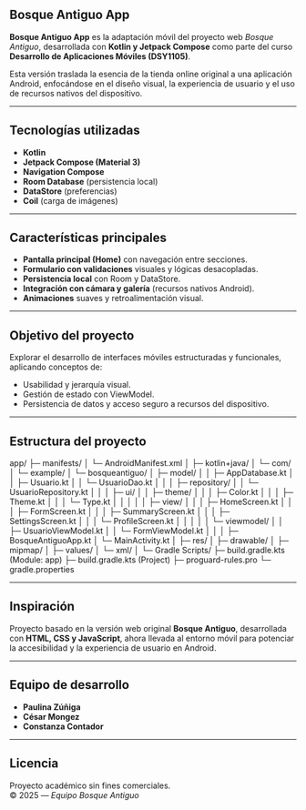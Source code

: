 ## Bosque Antiguo App

**Bosque Antiguo App** es la adaptación móvil del proyecto web *Bosque Antiguo*, desarrollada con **Kotlin y Jetpack Compose** como parte del curso **Desarrollo de Aplicaciones Móviles (DSY1105)**.

Esta versión traslada la esencia de la tienda online original a una aplicación Android, enfocándose en el diseño visual, la experiencia de usuario y el uso de recursos nativos del dispositivo.

---
## Tecnologías utilizadas

- **Kotlin**  
- **Jetpack Compose (Material 3)**  
- **Navigation Compose**  
- **Room Database** (persistencia local)  
- **DataStore** (preferencias)  
- **Coil** (carga de imágenes)  

---

## Características principales

-  **Pantalla principal (Home)** con navegación entre secciones.  
-  **Formulario con validaciones** visuales y lógicas desacopladas.  
-  **Persistencia local** con Room y DataStore.  
-  **Integración con cámara y galería** (recursos nativos Android).  
-  **Animaciones** suaves y retroalimentación visual.  

---
## Objetivo del proyecto

Explorar el desarrollo de interfaces móviles estructuradas y funcionales, aplicando conceptos de:
- Usabilidad y jerarquía visual.  
- Gestión de estado con ViewModel.  
- Persistencia de datos y acceso seguro a recursos del dispositivo.  

---
## Estructura del proyecto
app/
├─ manifests/
│  └─ AndroidManifest.xml
│
├─ kotlin+java/
│  └─ com/
│     └─ example/
│        └─ bosqueantiguo/
│           ├─ model/
│           │  ├─ AppDatabase.kt
│           │  ├─ Usuario.kt
│           │  └─ UsuarioDao.kt
│           │
│           ├─ repository/
│           │  └─ UsuarioRepository.kt
│           │
│           ├─ ui/
│           │  ├─ theme/
│           │  │  ├─ Color.kt
│           │  │  ├─ Theme.kt
│           │  │  └─ Type.kt
│           │  │
│           │  ├─ view/
│           │  │  ├─ HomeScreen.kt
│           │  │  ├─ FormScreen.kt
│           │  │  ├─ SummaryScreen.kt
│           │  │  ├─ SettingsScreen.kt
│           │  │  └─ ProfileScreen.kt
│           │  │
│           │  └─ viewmodel/
│           │     ├─ UsuarioViewModel.kt
│           │     └─ FormViewModel.kt
│           │
│           ├─ BosqueAntiguoApp.kt
│           └─ MainActivity.kt
│
├─ res/
│  ├─ drawable/
│  ├─ mipmap/
│  ├─ values/
│  └─ xml/
│
└─ Gradle Scripts/
   ├─ build.gradle.kts (Module: app)
   ├─ build.gradle.kts (Project)
   ├─ proguard-rules.pro
   └─ gradle.properties

---

## Inspiración

Proyecto basado en la versión web original **Bosque Antiguo**, desarrollada con **HTML, CSS y JavaScript**, ahora llevada al entorno móvil para potenciar la accesibilidad y la experiencia de usuario en Android.

---
## Equipo de desarrollo

- **Paulina Zúñiga** 
- **César Mongez** 
- **Constanza Contador** 

---

## Licencia

Proyecto académico sin fines comerciales.  
© 2025 — *Equipo Bosque Antiguo*
